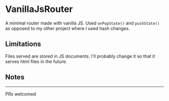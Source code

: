 # VanillaJsRouter

A minimal router made with vanilla JS. Used `onPopState()` and `pushState()` as opposed to my other project where I used hash changes.

## Limitations

Files served are stored in JS documents. I'll probably change it so that it serves html files in the future.

## Notes

---

PRs welcomed
